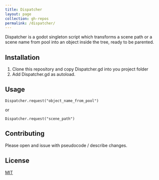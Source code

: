 ```yaml
---
title: Dispatcher
layout: page
collection: gh-repos
permalink: /dispatcher/
---
```


Dispatcher is a godot singleton script which transforms a scene path or a scene name from pool into an object inside the tree, ready to be parented.

<!--more-->
## Installation

1. Clone this repository and copy Dispatcher.gd into you project folder
2. Add Dispatcher.gd as autoload.


## Usage

```GDScript
Dispatcher.request("object_name_from_pool")
```
or
```GDScript
Dispatcher.request("scene_path")
```

## Contributing
Please open and issue with pseudocode / describe changes. 

## License
[MIT](https://choosealicense.com/licenses/mit/)
